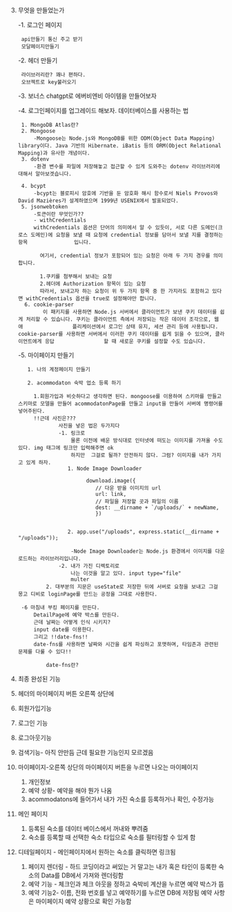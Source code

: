 3. 무엇을 만들었는가


    -1. 로그인 페이지
    
        api만들기 통신 주고 받기
        모달페이지만들기 
      
  
    -2. 헤더 만들기 
    
        라이브러리란? 꽤나 편하다.
        오브젝트로 key불러오기 
    
    
    -3. 보너스 chatgpt로 에버비엔비 아이템을 만들어보자
      
    -4. 로그인페이지를 업그레이드 해보자. 데이터베이스를 사용하는 법  
    
        1. MongoDB Atlas란?
        2. Mongoose
            -Mongoose는 Node.js와 MongoDB를 위한 ODM(Object Data Mapping) library이다. Java 기반의 Hibernate. iBatis 등의 ORM(Object Relational Mapping)과 유사한 개념이다.
        3. dotenv 
            -환경 변수를 파일에 저장해놓고 접근할 수 있게 도와주는 dotenv 라이브러리에 대해서 알아보겟습니다.
            
        4. bcypt
            -bcypt는 블로피시 암호에 기반을 둔 암호화 해시 함수로서 Niels Provos와 David Mazières가 설계하였으며 1999년 USENIX에서 발표되었다. 
        5. jsonwebtoken
            -토큰이란 무엇인가?? 
            - withCredentials
            withCredentials 옵션은 단어의 의미에서 알 수 있듯이, 서로 다른 도메인(크로스 도메인)에 요청을 보낼 때 요청에 credential 정보를 담아서 보낼 지를 결정하는 항목               입니다.

              여기서, credential 정보가 포함되어 있는 요청은 아래 두 가지 경우를 의미합니다.

              1.쿠키를 첨부해서 보내는 요청
              2.헤더에 Authorization 항목이 있는 요청
              따라서, 보내고자 하는 요청이 위 두 가지 항목 중 한 가지라도 포함하고 있다면 withCredentials 옵션을 true로 설정해야만 합니다.
         6. cookie-parser
               이 패키지를 사용하면 Node.js 서버에서 클라이언트가 보낸 쿠키 데이터를 쉽게 처리할 수 있습니다. 쿠키는 클라이언트 측에서 저장되는 작은 데이터 조각으로, 웹 애                플리케이션에서 로그인 상태 유지, 세션 관리 등에 사용됩니다. cookie-parser를 사용하면 서버에서 이러한 쿠키 데이터를 쉽게 읽을 수 있으며, 클라이언트에게 응답                할 때 새로운 쿠키를 설정할 수도 있습니다.
              
    -5. 마이페이지 만들기 
    
          1. 나의 계정페이지 만들기
          
          2. acommodaton 숙박 업소 등록 하기
            
            1.회원가입과 비슷하다고 생각하면 된다. mongoose를 이용하여 스키마를 만들고 스키마로 모델을 만들어 acommodatonPage를 만들고 input을 만들어 서버에 명령어를 넣어주된다.
            !!근데 사진은???
                    사진을 넣은 법은 두가지다
                    -1. 링크로 
                        물론 이전에 배운 방식대로 인터넷에 떠도는 이미지를 가져올 수도 있다. img 태그에 링크만 입력해주면 ok
                        하지만  그걸로 될까? 안전하지 않다. 그럼? 이미지를 내가 가지고 있게 하자.
                       1. Node Image Downloader 
                       
                             download.image({
                                // 다운 받을 이미지의 url
                                url: link,
                                // 파일을 저장할 곳과 파일의 이름
                                dest: __dirname + `/uploads/` + newName,
                                })
                                
                                
                       2. app.use("/uploads", express.static(__dirname + "/uploads"));
                        
                        -Node Image Downloader는 Node.js 환경에서 이미지를 다운로드하는 라이브러리입니다.
                    -2. 내가 가진 디렉토리로 
                        나는 이것을 알고 있다. input type="file"
                        multer
                2. 대부분의 지문은 useState로 저장한 뒤에 서버로 요청을 보내고 그걸 몽고 디비로 loginPage를 만드는 공정을 그대로 사용한다. 
                
        -6 마침내 부킹 페이지를 만든다.
            DetailPage에 예약 박스를 만든다. 
            근데 날짜는 어떻게 인식 시키지?
            input date를 이용한다. 
            그리고 !!date-fns!!
            date-fns를 사용하면 날짜와 시간을 쉽게 파싱하고 포맷하며, 타임존과 관련된 문제를 다룰 수 있다!!
            
                date-fns란?
                    
4. 최종 완성된 기능 

1. 헤더의 마이페이지 버튼 오른쪽 상단에     
 1. 회원가입기능 
 2. 로그인 기능 
 3. 로그아웃기능 
 4. 검색기능- 아직 안만듬 근데 필요한 기능인지 모르겠음
 
2. 마이페이지-오른쪽 상단의 마이페이지 버튼을 누르면 나오는 마이페이지
   1. 개인정보 
   2. 예약 상황- 예약을 해야 뭔가 나옴 
   3. acommodatons에 들어가서 내가 가진 숙소를 등록하거나 확인, 수정가능

3. 메인 페이지 
   1. 등록된 숙소를 데이터 베이스에서 꺼내와 뿌려줌 
   2. 숙소를 등록할 때 선택한 숙소 타입으로 숙소를 필터링할 수 있게 함 
   
4. 디테일페이지 - 메인페이지에서 원하는 숙소를 클릭하면 링크됨 
    1. 페이지 렌더링 - 하드 코딩이라고 써있는 거 말고는 내가 혹은 타인이 등록한 숙소의 Data를 DB에서 가져와 렌더링함 
    2. 예약 기능 - 체크인과 체크 아웃을 정하고 숙박비 계산을 누르면 예약 박스가 뜸
    3. 예약 기능2- 이름, 전화 번호를 넣고 예약하기를 누르면 DB에 저장됨 예약 사항은 마이페이지 예약 상황으로 확인 가능함
